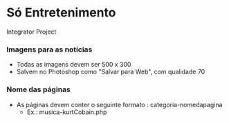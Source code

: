 # Só Entretenimento
Integrator Project

### Imagens para as notícias
* Todas as imagens devem ser 500 x 300
* Salvem no Photoshop como "Salvar para Web", com qualidade 70

### Nome das páginas
* As páginas devem conter o seguinte formato : categoria-nomedapagina
	* Ex.: musica-kurtCobain.php
